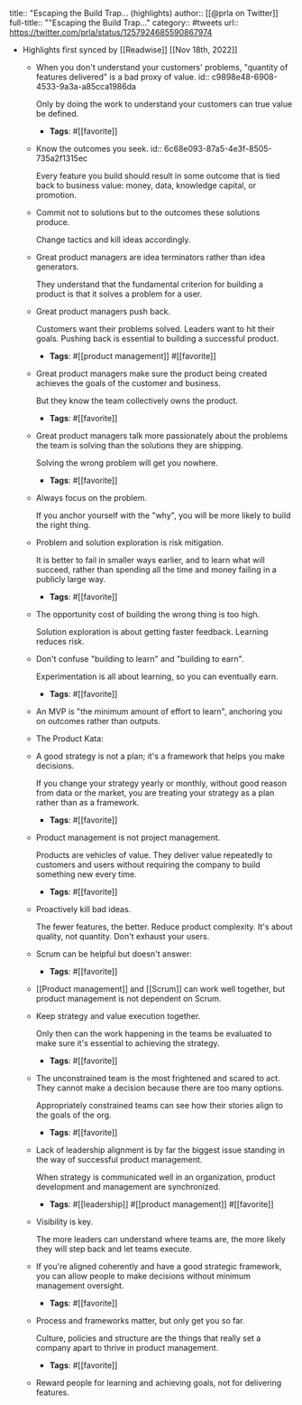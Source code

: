 title:: "Escaping the Build Trap... (highlights)
author:: [[@prla on Twitter]]
full-title:: ""Escaping the Build Trap..."
category:: #tweets
url:: https://twitter.com/prla/status/1257924685590867974

- Highlights first synced by [[Readwise]] [[Nov 18th, 2022]]
	- When you don't understand your customers' problems, "quantity of features delivered" is a bad proxy of value.
	  id:: c9898e48-6908-4533-9a3a-a85cca1986da
	  
	  Only by doing the work to understand your customers can true value be defined.
		- **Tags**: #[[favorite]]
	- Know the outcomes you seek.
	  id:: 6c68e093-87a5-4e3f-8505-735a2f1315ec
	  
	  Every feature you build should result in some outcome that is tied back to business value: money, data, knowledge capital, or promotion.
	- Commit not to solutions but to the outcomes these solutions produce.
	  
	  Change tactics and kill ideas accordingly.
	- Great product managers are idea terminators rather than idea generators.
	  
	  They understand that the fundamental criterion for building a product is that it solves a problem for a user.
	- Great product managers push back.
	  
	  Customers want their problems solved.
	  Leaders want to hit their goals.
	  Pushing back is essential to building a successful product.
		- **Tags**: #[[product management]] #[[favorite]]
	- Great product managers make sure the product being created achieves the goals of the customer and business.
	  
	  But they know the team collectively owns the product.
		- **Tags**: #[[favorite]]
	- Great product managers talk more passionately about the problems the team is solving than the solutions they are shipping.
	  
	  Solving the wrong problem will get you nowhere.
		- **Tags**: #[[favorite]]
	- Always focus on the problem.
	  
	  If you anchor yourself with the "why", you will be more likely to build the right thing.
	- Problem and solution exploration is risk mitigation.
	  
	  It is better to fail in smaller ways earlier, and to learn what will succeed, rather than spending all the time and money failing in a publicly large way.
		- **Tags**: #[[favorite]]
	- The opportunity cost of building the wrong thing is too high.
	  
	  Solution exploration is about getting faster feedback. Learning reduces risk.
	- Don't confuse "building to learn" and "building to earn".
	  
	  Experimentation is all about learning, so you can eventually earn.
		- **Tags**: #[[favorite]]
	- An MVP is "the minimum amount of effort to learn", anchoring you on outcomes rather than outputs.
	- The Product Kata:
	- A good strategy is not a plan; it's a framework that helps you make decisions.
	  
	  If you change your strategy yearly or monthly, without good reason from data or the market, you are treating your strategy as a plan rather than as a framework.
		- **Tags**: #[[favorite]]
	- Product management is not project management.
	  
	  Products are vehicles of value. They deliver value repeatedly to customers and users without requiring the company to build something new every time.
		- **Tags**: #[[favorite]]
	- Proactively kill bad ideas.
	  
	  The fewer features, the better. Reduce product complexity. It's about quality, not quantity. Don't exhaust your users.
	- Scrum can be helpful but doesn't answer:
		- **Tags**: #[[favorite]]
	- [[Product management]] and [[Scrum]] can work well together, but product management is not dependent on Scrum.
	- Keep strategy and value execution together.
	  
	  Only then can the work happening in the teams be evaluated to make sure it's essential to achieving the strategy.
		- **Tags**: #[[favorite]]
	- The unconstrained team is the most frightened and scared to act. They cannot make a decision because there are too many options.
	  
	  Appropriately constrained teams can see how their stories align to the goals of the org.
		- **Tags**: #[[favorite]]
	- Lack of leadership alignment is by far the biggest issue standing in the way of successful product management.
	  
	  When strategy is communicated well in an organization, product development and management are synchronized.
		- **Tags**: #[[leadership]] #[[product management]] #[[favorite]]
	- Visibility is key.
	  
	  The more leaders can understand where teams are, the more likely they will step back and let teams execute.
	- If you're aligned coherently and have a good strategic framework, you can allow people to make decisions without minimum management oversight.
		- **Tags**: #[[favorite]]
	- Process and frameworks matter, but only get you so far.
	  
	  Culture, policies and structure are the things that really set a company apart to thrive in product management.
		- **Tags**: #[[favorite]]
	- Reward people for learning and achieving goals, not for delivering features.